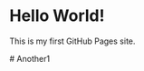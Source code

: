 <!DOCTYPE html>
<html>
<head>
  <title>Welcome</title>
</head>
<body>
  <h1>Hello World!</h1>
  <p>This is my first GitHub Pages site.</p>
</body>
</html># Another1
